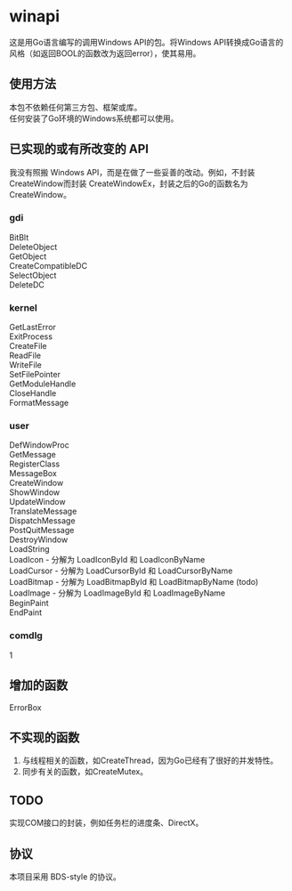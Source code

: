 # winapi #
这是用Go语言编写的调用Windows API的包。将Windows API转换成Go语言的风格（如返回BOOL的函数改为返回error），使其易用。

## 使用方法 ##
本包不依赖任何第三方包、框架或库。<br>
任何安装了Go环境的Windows系统都可以使用。

## 已实现的或有所改变的 API ##
我没有照搬 Windows API，而是在做了一些妥善的改动。例如，不封装CreateWindow而封装 CreateWindowEx，封装之后的Go的函数名为CreateWindow。

### gdi ###
BitBlt<br>
DeleteObject<br>
GetObject<br>
CreateCompatibleDC<br>
SelectObject<br>
DeleteDC<br>

### kernel ###
GetLastError<br>
ExitProcess<br>
CreateFile<br>
ReadFile<br>
WriteFile<br>
SetFilePointer<br>
GetModuleHandle<br>
CloseHandle<br>
FormatMessage<br>

### user ###
DefWindowProc<br>
GetMessage<br>
RegisterClass<br>
MessageBox<br>
CreateWindow<br>
ShowWindow<br>
UpdateWindow<br>
TranslateMessage<br>
DispatchMessage<br>
PostQuitMessage<br>
DestroyWindow<br>
LoadString<br>
LoadIcon - 分解为 LoadIconById 和 LoadIconByName<br>
LoadCursor - 分解为 LoadCursorById 和 LoadCursorByName<br>
LoadBitmap - 分解为 LoadBitmapById 和 LoadBitmapByName (todo)<br>
LoadImage - 分解为 LoadImageById 和 LoadImageByName<br>
BeginPaint<br>
EndPaint<br>

### comdlg ###
1

## 增加的函数 ##
ErrorBox<br>

## 不实现的函数 ##
1. 与线程相关的函数，如CreateThread，因为Go已经有了很好的并发特性。<br>
2. 同步有关的函数，如CreateMutex。

## TODO ##
实现COM接口的封装，例如任务栏的进度条、DirectX。


## 协议 ##
本项目采用 BDS-style 的协议。